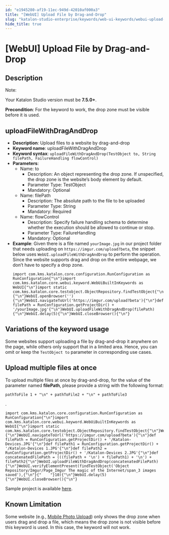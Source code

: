 ```yaml
---
id: "e1945280-af19-11ec-949d-42010af000a3"
title: "[WebUI] Upload File by Drag-and-Drop"
slug: "katalon-studio-enterprise/keywords/web-ui-keywords/webui-upload-file-by-drag-and-drop"
hide_title: true
---
```


# <a id="id_0" class="anchor_top_offset"/><a id="ariaid-title1" class="anchor_top_offset"/>[WebUI] Upload File by Drag-and-Drop


## <a id="id_0__id" class="anchor_top_offset"/>Description

              
<div xmlns="http://www.w3.org/1999/xhtml" className="note note note_note"><span className="note__title">Note:</span> 
  <p className="p">Your Katalon Studio version must be <strong className="ph b">7.5.0+</strong>.</p>
</div>
      
<p xmlns="http://www.w3.org/1999/xhtml" className="p">   <strong className="ph b">Precondition</strong>: For the keyword to work, the drop   zone must be visible before it is used.</p> 
      

## <a id="id_0__id_1" class="anchor_top_offset"/>uploadFileWithDragAndDrop

              
<ul xmlns="http://www.w3.org/1999/xhtml" className="ul"><li className="li">     <strong className="ph b">Description</strong>: Upload files to a website by     drag-and-drop</li><li className="li">     <strong className="ph b">Keyword name</strong>: uploadFileWithDragAndDrop</li><li className="li">     <strong className="ph b">Keyword syntax</strong>:     <code className="ph codeph">uploadFileWithDragAndDrop(TestObject to, String filePath, FailureHandling flowControl)</code>   </li><li className="li">     <strong className="ph b">Parameters</strong>:      <ul className="ul"><li className="li">Name: to<ul className="ul"><li className="li">Description: An object representing the drop zone. If             unspecified, the drop zone is the website’s body element by             default.</li><li className="li">Parameter Type: TestObject</li><li className="li">Mandatory: Optional</li></ul></li><li className="li">Name: filePath<ul className="ul"><li className="li">Description: The absolute path to the file to be uploaded</li><li className="li">Parameter Type: String</li><li className="li">Mandatory: Required</li></ul></li><li className="li">Name: flowControl<ul className="ul"><li className="li">Description: Specify failure handling schema to determine             whether the execution should be allowed to continue or stop.</li><li className="li">Parameter Type: FailureHandling</li><li className="li">Mandatory: Optional</li></ul></li></ul>   </li><li className="li">     <strong className="ph b">Example</strong>: Given there is a file named     <code className="ph codeph">yourImage.jpg</code> in our project folder that needs     uploading on <code className="ph codeph">https://imgur.com/upload?beta</code>, the     snippet below uses <code className="ph codeph">WebUI.uploadFileWithDragAndDrop</code> to     perform the operation. Since the website supports drag and drop on     the entire webpage, we don’t have to specify a drop     zone.<pre className="pre codeblock"><code>import com.kms.katalon.core.configuration.RunConfiguration as RunConfiguration{"\n"}import com.kms.katalon.core.webui.keyword.WebUiBuiltInKeywords as WebUI{"\n"}import static com.kms.katalon.core.testobject.ObjectRepository.findTestObject{"\n"}{"\n"}WebUI.openBrowser(''){"\n"}WebUI.navigateToUrl('https://imgur.com/upload?beta'){"\n"}def filePath = RunConfiguration.getProjectDir() + '/yourImage.jpg'{"\n"}WebUI.uploadFileWithDragAndDrop(filePath){"\n"}WebUI.delay(5){"\n"}WebUI.closeBrowser(){"\n"}</code></pre></li></ul> 
                          

## <a id="id_0__id_2" class="anchor_top_offset"/>Variations of the keyword usage

              
<p xmlns="http://www.w3.org/1999/xhtml" className="p">Some websites support uploading a file by drag-and-drop it   anywhere on the page, while others only support that in a limited   area. Hence, you can omit or keep the <code className="ph codeph">TestObject to</code>   parameter in corresponding use cases.</p> 
      

## <a id="id_0__id_3" class="anchor_top_offset"/>Upload multiple files at once

              
<div xmlns="http://www.w3.org/1999/xhtml" className="p">To upload multiple files at once by drag-and-drop, for the value
  of the parameter named <strong className="ph b">filePath</strong>, please provide a
  string with the following format: <pre className="pre codeblock"><code>pathToFile 1 + "\n" + pathToFile2 + "\n" + pathToFile3</code></pre>.</div>
              
<pre xmlns="http://www.w3.org/1999/xhtml" className="pre codeblock"><code>import com.kms.katalon.core.configuration.RunConfiguration as RunConfiguration{"\n"}import com.kms.katalon.core.webui.keyword.WebUiBuiltInKeywords as WebUI{"\n"}import static com.kms.katalon.core.testobject.ObjectRepository.findTestObject{"\n"}WebUI.openBrowser(''){"\n"}WebUI.navigateToUrl('https://imgur.com/upload?beta'){"\n"}def filePath = RunConfiguration.getProjectDir() + '/Katalon-Devices.JPG'{"\n"}def filePath1 = RunConfiguration.getProjectDir() + '/Katalon-Devices 1.JPG'{"\n"}def filePath2 = RunConfiguration.getProjectDir() + '/Katalon-Devices 2.JPG'{"\n"}def concatenatedFilePath = (((filePath + '\n') + filePath1) + '\n') + filePath2{"\n"}WebUI.uploadFileWithDragAndDrop(concatenatedFilePath){"\n"}WebUI.verifyElementPresent(findTestObject('Object Repository/Imgur/Page_Imgur The magic of the Internet/span_3 images saved'),{"\n"}{"    "}10){"\n"}WebUI.delay(5){"\n"}WebUI.closeBrowser(){"\n"}</code></pre> 
            
<p xmlns="http://www.w3.org/1999/xhtml" className="p">Sample project is available <a className="xref j-external-link" href="https://github.com/katalon-studio/Upload-File-with-Drag-and-Drop-Sample-Project" target="_blank">here</a>.</p> 
      

## <a id="id_0__id_4" class="anchor_top_offset"/>Known Limitation

              
<p xmlns="http://www.w3.org/1999/xhtml" className="p">Some website (e.g., <a className="xref j-external-link" href="https://www.imageupload.net/" target="_blank">Mobile Photo Upload</a>) only   shows the drop zone when users drag and drop a file, which means   the drop zone is not visible before this keyword is used. In this   case, the keyword will not work.</p> 
      
